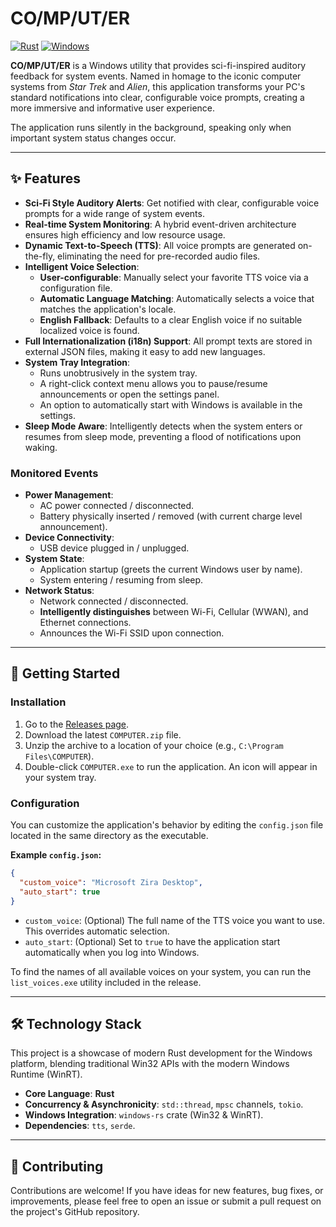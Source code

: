 # CO/MP/UT/ER

[![Rust](https://img.shields.io/badge/language-Rust-orange.svg)](https://www.rust-lang.org/)
[![Windows](https://img.shields.io/badge/platform-Windows-0078D6.svg)](https://www.microsoft.com/windows/)

**CO/MP/UT/ER** is a Windows utility that provides sci-fi-inspired auditory feedback for system events. Named in homage to the iconic computer systems from *Star Trek* and *Alien*, this application transforms your PC's standard notifications into clear, configurable voice prompts, creating a more immersive and informative user experience.

The application runs silently in the background, speaking only when important system status changes occur.

---

## ✨ Features

- **Sci-Fi Style Auditory Alerts**: Get notified with clear, configurable voice prompts for a wide range of system events.
- **Real-time System Monitoring**: A hybrid event-driven architecture ensures high efficiency and low resource usage.
- **Dynamic Text-to-Speech (TTS)**: All voice prompts are generated on-the-fly, eliminating the need for pre-recorded audio files.
- **Intelligent Voice Selection**:
    - **User-configurable**: Manually select your favorite TTS voice via a configuration file.
    - **Automatic Language Matching**: Automatically selects a voice that matches the application's locale.
    - **English Fallback**: Defaults to a clear English voice if no suitable localized voice is found.
- **Full Internationalization (i18n) Support**: All prompt texts are stored in external JSON files, making it easy to add new languages.
- **System Tray Integration**:
    - Runs unobtrusively in the system tray.
    - A right-click context menu allows you to pause/resume announcements or open the settings panel.
    - An option to automatically start with Windows is available in the settings.
- **Sleep Mode Aware**: Intelligently detects when the system enters or resumes from sleep mode, preventing a flood of notifications upon waking.

### Monitored Events
- **Power Management**:
    - AC power connected / disconnected.
    - Battery physically inserted / removed (with current charge level announcement).
- **Device Connectivity**:
    - USB device plugged in / unplugged.
- **System State**:
    - Application startup (greets the current Windows user by name).
    - System entering / resuming from sleep.
- **Network Status**:
    - Network connected / disconnected.
    - **Intelligently distinguishes** between Wi-Fi, Cellular (WWAN), and Ethernet connections.
    - Announces the Wi-Fi SSID upon connection.

---

## 🚀 Getting Started

### Installation
1.  Go to the [Releases page](<[releases](https://github.com/ECeternalcat/CO-MP-UT-ER/releases)>).
2.  Download the latest `COMPUTER.zip` file.
3.  Unzip the archive to a location of your choice (e.g., `C:\Program Files\COMPUTER`).
4.  Double-click `COMPUTER.exe` to run the application. An icon will appear in your system tray.

### Configuration
You can customize the application's behavior by editing the `config.json` file located in the same directory as the executable.

**Example `config.json`:**
```json
{
  "custom_voice": "Microsoft Zira Desktop",
  "auto_start": true
}
```
- `custom_voice`: (Optional) The full name of the TTS voice you want to use. This overrides automatic selection.
- `auto_start`: (Optional) Set to `true` to have the application start automatically when you log into Windows.

To find the names of all available voices on your system, you can run the `list_voices.exe` utility included in the release.

---

## 🛠️ Technology Stack

This project is a showcase of modern Rust development for the Windows platform, blending traditional Win32 APIs with the modern Windows Runtime (WinRT).

- **Core Language**: **Rust**
- **Concurrency & Asynchronicity**: `std::thread`, `mpsc` channels, `tokio`.
- **Windows Integration**: `windows-rs` crate (Win32 & WinRT).
- **Dependencies**: `tts`, `serde`.

---

## 🤝 Contributing

Contributions are welcome! If you have ideas for new features, bug fixes, or improvements, please feel free to open an issue or submit a pull request on the project's GitHub repository.
